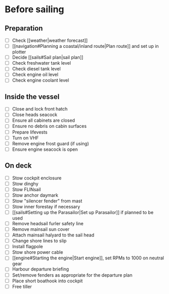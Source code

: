 # Before sailing

## Preparation

- [ ] Check [[weather|weather forecast]]
- [ ] [[navigation#Planning a coastal/inland route|Plan route]] and set up in plotter
- [ ] Decide [[sails#Sail plan|sail plan]]
- [ ] Check freshwater tank level
- [ ] Check diesel tank level
- [ ] Check engine oil level
- [ ] Check engine coolant level

## Inside the vessel

* [ ] Close and lock front hatch
* [ ] Close heads seacock
* [ ] Ensure all cabinets are closed
* [ ] Ensure no debris on cabin surfaces
* [ ] Prepare lifevests
* [ ] Turn on VHF
* [ ] Remove engine frost guard (if using)
* [ ] Ensure engine seacock is open

## On deck

- [ ] Stow cockpit enclosure
- [ ] Stow dinghy
- [ ] Stow FLINsail
- [ ] Stow anchor daymark
- [ ] Stow "silencer fender" from mast
- [ ] Stow inner forestay if necessary
- [ ] [[sails#Setting up the Parasailor|Set up Parasailor]] if planned to be used
- [ ] Remove headsail furler safety line
- [ ] Remove mainsail sun cover
- [ ] Attach mainsail halyard to the sail head
- [ ] Change shore lines to slip
- [ ] Install flagpole
- [ ] Stow shore power cable
- [ ] [[engine#Starting the engine|Start engine]], set RPMs to 1000 on neutral gear
- [ ] Harbour departure briefing
- [ ] Set/remove fenders as appropriate for the departure plan
- [ ] Place short boathook into cockpit
- [ ] Free tiller
